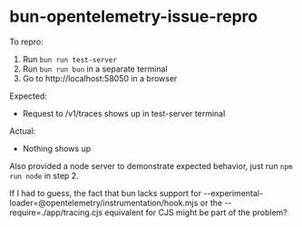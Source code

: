 # bun-opentelemetry-issue-repro

To repro:

1. Run `bun run test-server`
2. Run `bun run bun` in a separate terminal
3. Go to http://localhost:58050 in a browser

Expected:

- Request to /v1/traces shows up in test-server terminal

Actual:

- Nothing shows up

Also provided a node server to demonstrate expected behavior, just run `npm run node` in step 2.

If I had to guess, the fact that bun lacks support for --experimental-loader=@opentelemetry/instrumentation/hook.mjs or the --require=./app/tracing.cjs equivalent for CJS might be part of the problem?
